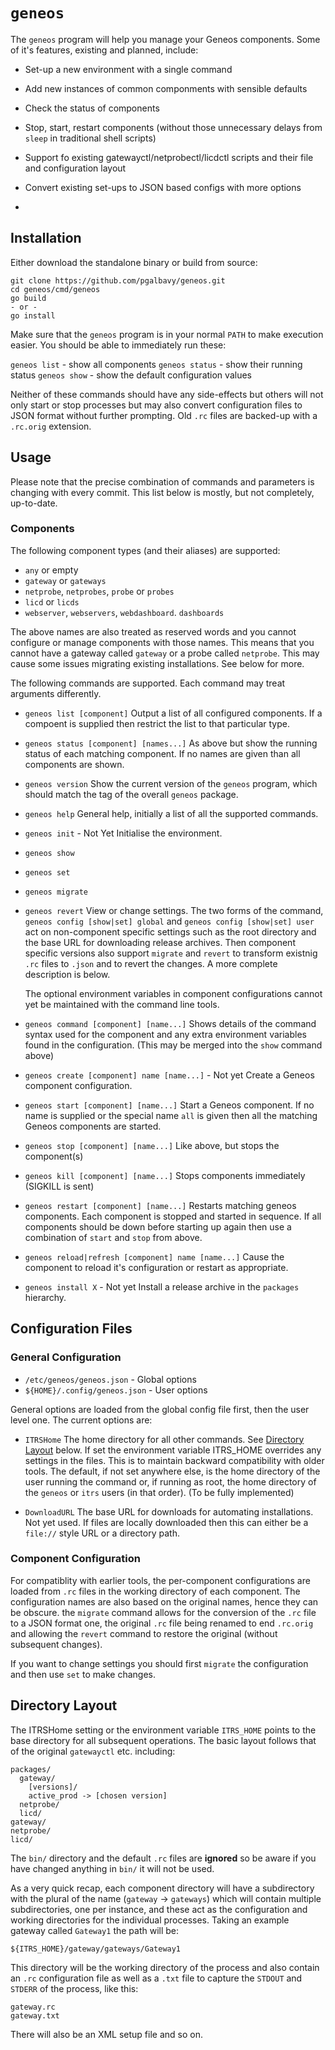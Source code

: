 # `geneos`

The `geneos` program will help you manage your Geneos components. Some of it's features, existing and planned, include:

* Set-up a new environment with a single command
* Add new instances of common componments with sensible defaults
* Check the status of components
* Stop, start, restart components (without those unnecessary delays from `sleep` in traditional shell scripts)
* Support fo existing gatewayctl/netprobectl/licdctl scripts and their file and configuration layout
* Convert existing set-ups to JSON based configs with more options

* 

## Installation

Either download the standalone binary or build from source:

```
git clone https://github.com/pgalbavy/geneos.git
cd geneos/cmd/geneos
go build
- or -
go install
```

Make sure that the `geneos` program is in your normal `PATH` to make execution easier. You should be able to immediately run these:

`geneos list` - show all components
`geneos status` - show their running status
`geneos show` - show the default configuration values

Neither of these commands should have any side-effects but others will not only start or stop processes but may also convert configuration files to JSON format without further prompting. Old `.rc` files are backed-up with a `.rc.orig` extension.

## Usage

Please note that the precise combination of commands and parameters is changing with every commit. This list below is mostly, but not completely, up-to-date.

### Components

The following component types (and their aliases) are supported:

* `any` or empty
* `gateway` or `gateways`
* `netprobe`, `netprobes`, `probe` or `probes`
* `licd` or `licds`
* `webserver`, `webservers`, `webdashboard`. `dashboards`

The above names are also treated as reserved words and you cannot configure or manage components with those names. This means that you cannot have a gateway called `gateway` or a probe called `netprobe`. This may cause some issues migrating existing installations. See below for more. 

The following commands are supported. Each command may treat arguments differently.

* `geneos list [component]`
Output a list of all configured components. If a compoent is supplied then restrict the list to that particular type.

* `geneos status [component] [names...]`
As above but show the running status of each matching component. If no names are given than all components are shown.

* `geneos version`
Show the current version of the `geneos` program, which should match the tag of the overall `geneos` package.

* `geneos help`
General help, initially a list of all the supported commands.

* `geneos init` - Not Yet
Initialise the environment.

* `geneos show`
* `geneos set`
* `geneos migrate`
* `geneos revert`
  View or change settings. The two forms of the command, `geneos config [show|set] global` and `geneos config [show|set] user` act on non-component specific settings such as the root directory and the base URL for downloading release archives. Then component specific versions also support `migrate` and `revert` to transform existnig `.rc` files to `.json` and to revert the changes. A more complete description is below.

  The optional environment variables in component configurations cannot yet be maintained with the command line tools.

* `geneos command [component] [name...]`
Shows details of the command syntax used for the component and any extra environment variables found in the configuration.
(This may be merged into the `show` command above)

* `geneos create [component] name [name...]` - Not yet
Create a Geneos component configuration.

* `geneos start [component] [name...]`
Start a Geneos component. If no name is supplied or the special name `all` is given then all the matching Geneos components are started.

* `geneos stop [component] [name...]`
Like above, but stops the component(s)

* `geneos kill [component] [name...]`
Stops components immediately (SIGKILL is sent)

* `geneos restart [component] [name...]`
Restarts matching geneos components. Each component is stopped and started in sequence. If all components should be down before starting up again then use a combination of `start` and `stop` from above.

* `geneos reload|refresh [component] name [name...]`
Cause the component to reload it's configuration or restart as appropriate.

* `geneos install X` - Not yet
Install a release archive in the `packages` hierarchy.

## Configuration Files

### General Configuration

* `/etc/geneos/geneos.json` - Global options
* `${HOME}/.config/geneos.json` - User options

General options are loaded from the global config file first, then the user level one. The current options are:

* `ITRSHome`
The home directory for all other commands. See [Directory Layout](#directory-layout) below. If set the environment variable ITRS_HOME overrides any settings in the files. This is to maintain backward compatibility with older tools. The default, if not set anywhere else, is the home directory of the user running the command or, if running as root, the home directory of the `geneos` or `itrs` users (in that order). (To be fully implemented)

* `DownloadURL`
The base URL for downloads for automating installations. Not yet used.
If files are locally downloaded then this can either be a `file://` style URL or a directory path.

### Component Configuration

For compatiblity with earlier tools, the per-component configurations are loaded from `.rc` files in the working directory of each component. The configuration names are also based on the original names, hence they can be obscure. the `migrate` command allows for the conversion of the `.rc` file to a JSON format one, the original `.rc` file being renamed to end `.rc.orig` and allowing the `revert` command to restore the original (without subsequent changes).

If you want to change settings you should first `migrate` the configuration and then use `set` to make changes.

## Directory Layout

The ITRSHome setting or the environment variable `ITRS_HOME` points to the base directory for all subsequent operations. The basic layout follows that of the original `gatewayctl` etc. including:

```
packages/
  gateway/
    [versions]/
    active_prod -> [chosen version]
  netprobe/
  licd/
gateway/
netprobe/
licd/
```

The `bin/` directory and the default `.rc` files are **ignored** so be aware if you have changed anything in `bin/` it will not be used.

As a very quick recap, each component directory will have a subdirectory with the plural of the name (`gateway` -> `gateways`) which will contain multiple subdirectories, one per instance, and these act as the configuration and working directories for the individual processes. Taking an example gateway called `Gateway1` the path will be:

`${ITRS_HOME}/gateway/gateways/Gateway1`

This directory will be the working directory of the process and also contain an `.rc` configuration file as well as a `.txt` file to capture the `STDOUT` and `STDERR` of the process, like this:

```
gateway.rc
gateway.txt
```

There will also be an XML setup file and so on.